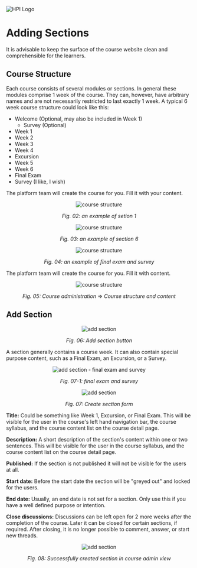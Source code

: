 ![HPI Logo](../img/HPI_Logo.png)

# Adding Sections

It is advisable to keep the surface of the course website clean and comprehensible for the learners.

## Course Structure

Each course consists of several modules or sections. In general these modules comprise 1 week of the course. They can, however, have arbitrary names and are not necessarily restricted to last exactly 1 week. A typical 6 week course structure could look like this:  
- Welcome (Optional, may also be included in Week 1)
  - Survey (Optional)
- Week 1
- Week 2
- Week 3
- Week 4
- Excursion
- Week 5
- Week 6
- Final Exam
- Survey (I like, I wish)

The platform team will create the course for you. Fill it with your content.  



<center>

![course structure](../img/05/course_introduction1.png)

*Fig. 02: an example of setion 1* 
</center>

<center>

![course structure](../img/05/course_structure2.png)

*Fig. 03: an example of section 6* 
</center>

<center>

![course structure](../img/05/course_structure3.png)

*Fig. 04: an example of final exam and survey* 
</center>

The platform team will create the course for you. Fill it with content.

<center>

![course structure](img/05/course_admin_menu.png)

*Fig. 05: Course administration* => *Course structure and content*
</center>

## Add Section

<center>  

![add section](../img/05/add_section.png)

*Fig. 06: Add section button*
</center>  

A section generally contains a course week. It can also contain special purpose content, such as a Final Exam, an Excursion, or a Survey.

<center>

![add section - final exam and survey](../img/05/final_exam_and_survey.png)

*Fig. 07-1: final exam and survey*  
</center>

<center>

![add section](../img/05/section_form.png)

*Fig. 07: Create section form*
</center>  

**Title:** Could be something like Week 1, Excursion, or Final Exam. This will be visible for the user in the course's left hand navigation bar, the course syllabus, and the course content list on the course detail page.

**Description:** A short description of the section's content within one or two sentences. This will be visible for the user in the course syllabus, and the course content list on the course detail page.

**Published:** If the section is not published it will not be visible for the users at all.

**Start date:** Before the start date the section will be "greyed out" and locked for the users.

**End date:** Usually, an end date is not set for a section. Only use this if you have a well defined purpose or intention.

**Close discussions:** Discussions can be left open for 2 more weeks after the completion of the course. Later it can be closed for certain sections, if required. After closing, it is no longer possible to comment, answer, or start new threads.    




<center>

![add section](../img/05/section_backend.png)

*Fig. 08: Successfully created section in course admin view*
</center>  
